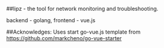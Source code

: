 ##lipz - the tool for network monitoring and troubleshooting.

backend - golang,
frontend - vue.js

##Acknowledges:
Uses start go-vue.js template from https://github.com/markcheno/go-vue-starter